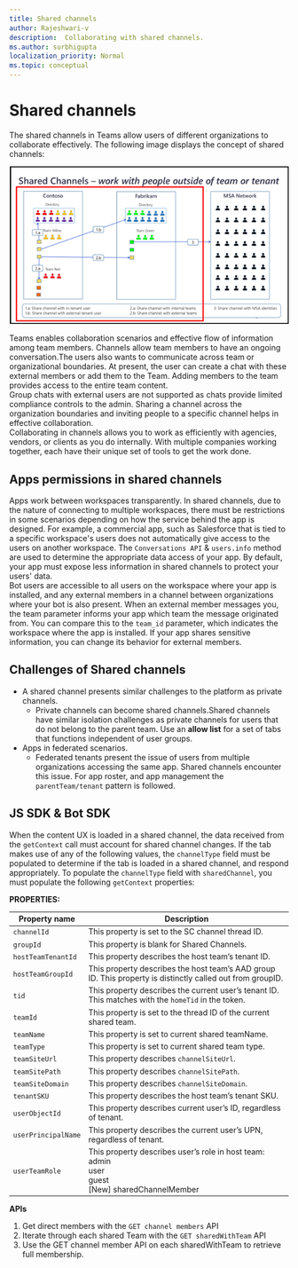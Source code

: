 ```yaml
---
title: Shared channels
author: Rajeshwari-v
description:  Collaborating with shared channels.
ms.author: surbhigupta
localization_priority: Normal
ms.topic: conceptual
---
```


# Shared channels

The shared channels in Teams allow users of different organizations to collaborate effectively. The following image displays the concept of shared channels:

![Shared channels](../../assets/images/tab-images/shared-channels.png)

Teams enables collaboration scenarios and effective flow of information among team members. Channels allow team members to have an ongoing conversation.The users also wants to communicate across team or organizational boundaries. 
At present, the user can create a chat with these external members or add them to the Team. Adding members to the team provides access to the entire team content.  
Group chats with external users are not supported as chats provide limited compliance controls to the admin. Sharing a channel across the organization boundaries and inviting people to a specific channel helps in effective collaboration.    
Collaborating in channels allows you to work as efficiently with agencies, vendors, or clients as you do internally. With multiple companies working together, each have their unique set of tools to get the work done.

## Apps permissions in shared channels

Apps work between workspaces transparently. In shared channels, due to the nature of connecting to multiple workspaces, there must be restrictions in some scenarios depending on how the service behind the app is designed. For example, a commercial app, such as Salesforce that is tied to a specific workspace's users does not automatically give access to the users on another workspace. The `Conversations API` &  `users.info` method are used to determine the appropriate data access of your app. By default, your app must expose less information in shared channels to protect your users' data.  
Bot users are accessible to all users on the workspace where your app is installed, and any external members in a channel between organizations where your bot is also present. When an external member messages you, the team parameter informs your app which team the message originated from. You can compare this to the `team_id` parameter, which indicates the workspace where the app is installed. If your app shares sensitive information, you can change its behavior for external members.

## Challenges of Shared channels

* A shared channel presents similar challenges to the platform as private channels.
    * Private channels can become shared channels.Shared channels have similar isolation challenges as private channels for users that do not belong to the parent team. Use an **allow list** for a set of tabs that functions independent of user groups.
* Apps in federated scenarios.
    * Federated tenants present the issue of users from multiple organizations accessing the same app. Shared channels encounter this issue. For app roster, and app management  the `parentTeam/tenant` pattern is followed.


## JS SDK & Bot SDK

When the content UX is loaded in a shared channel, the data received from the `getContext` call must account for shared channel changes. If the tab makes use of any of the following values, the `channelType` field must be populated to determine if the tab is loaded in a shared channel, and respond appropriately.
To populate the `channelType` field with `sharedChannel`, you must populate the following  `getContext` properties:

**PROPERTIES:**

|Property name|Description|
|----------|--------------|
|`channelId`| This property is set to the SC channel thread ID.|
|`groupId`|This property is blank for Shared Channels.|
|`hostTeamTenantId`| This property describes the host team’s tenant ID. |
|`hostTeamGroupId`|This property describes the host team’s AAD group ID. This property is distinctly called out from groupID. |
|`tid`|  This property describes the current user’s tenant ID. This matches with the `homeTid` in the token.|
|`teamId`|This property is set to the thread ID of the current shared team. | 
|`teamName`|This property is set to current shared teamName. |
|`teamType`|This property is set to current shared team type.|
|`teamSiteUrl`|This property describes `channelSiteUrl`.| 
|`teamSitePath`| This property describes `channelSitePath`.| 
|`teamSiteDomain`| This property describes  `channelSiteDomain`.| 
|`tenantSKU`| This property describes the host team’s tenant SKU.|
|`userObjectId`|  This property describes current user’s ID, regardless of tenant.|
|`userPrincipalName`| This property describes the current user’s UPN, regardless of tenant.|
|`userTeamRole`| This property describes user’s role in host team:</br>admin </br>user </br> guest </br> [New] sharedChannelMember  |

**APIs**

1.	Get direct members with the `GET channel members` API
2.	Iterate through each shared Team with the `GET sharedWithTeam` API
3.	Use the GET channel member API on each sharedWithTeam to retrieve full membership.

